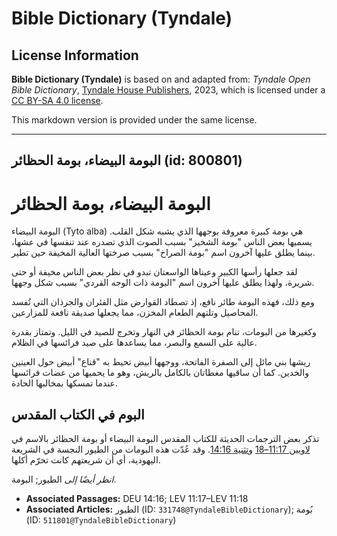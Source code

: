 # Bible Dictionary (Tyndale)

## License Information

**Bible Dictionary (Tyndale)** is based on and adapted from: _Tyndale Open Bible Dictionary_, [Tyndale House Publishers](https://tyndaleopenresources.com/), 2023, which is licensed under a [CC BY-SA 4.0 license](https://creativecommons.org/licenses/by-sa/4.0/legalcode.en).

This markdown version is provided under the same license.



--------------------------------

## البومة البيضاء، بومة الحظائر (id: 800801)

البومة البيضاء، بومة الحظائر
============================

البومة البيضاء (Tyto alba) هي بومة كبيرة معروفة بوجهها الذي يشبه شكل القلب. يسميها بعض الناس "بومة الشخير" بسبب الصوت الذي تصدره عند تنفسها في عشها، بينما يطلق عليها آخرون اسم "بومة الصراخ" بسبب صرختها العالية المخيفة حين تطير.

لقد جعلها رأسها الكبير وعيناها الواسعتان تبدو في نظر بعض الناس مخيفة أو حتى شريرة، ولهذا يطلق عليها آخرون اسم "البومة ذات الوجه القردي" بسبب شكل وجهها.

ومع ذلك، فهذه البومة طائر نافع، إذ تصطاد القوارض مثل الفئران والجرذان التي تُفسد المحاصيل وتلتهم الطعام المخزن، مما يجعلها صديقة نافعة للمزارعين.

وكغيرها من البومات، تنام بومة الحظائر في النهار وتخرج للصيد في الليل. وتمتاز بقدرة عالية على السمع والبصر، مما يساعدها على صيد فرائسها في الظلام.

ريشها بني مائل إلى الصفرة الفاتحة، ووجهها أبيض تحيط به "قناع" أبيض حول العينين والخدين. كما أن ساقيها مغطاتان بالكامل بالريش، وهو ما يحميها من عضات فرائسها عندما تمسكها بمخالبها الحادة.

البوم في الكتاب المقدس
----------------------

تذكر بعض الترجمات الحديثة للكتاب المقدس البومة البيضاء أو بومة الحظائر بالاسم في [لاويين 11:17–18](https://ref.ly/Lev11:17-Lev11:18) و[تثنية 14:16](https://ref.ly/Deut14:16). وقد عُدّت هذه البومات من الطيور النجسة في الشريعة اليهودية، أي أن شريعتهم كانت تحرّم أكلها.

*انظر أيضًا إلى* الطيور; البومة.

* **Associated Passages:** DEU 14:16; LEV 11:17–LEV 11:18
* **Associated Articles:** الطيور (ID: `331748@TyndaleBibleDictionary`); بُومة (ID: `511801@TyndaleBibleDictionary`)

